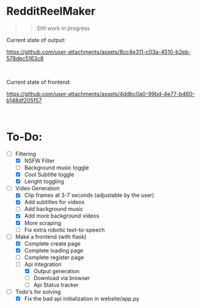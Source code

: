 # RedditReelMaker

>> Still work in progress

Current state of output:

https://github.com/user-attachments/assets/8cc4e311-c03a-4510-b2eb-578dec5163c6

<br>

Current state of frontend:

https://github.com/user-attachments/assets/4ddbc0a0-99bd-4e77-b460-b148df205f57

<br>

# To-Do:

- [ ] Filtering <br>
  - [X] NSFW Filter <br>
  - [ ] Background music toggle <br>
  - [X] *Cool* Subtitle toggle <br>
  - [X] Lenght toggling
- [ ] Video Generation
  - [X] Clip frames at 3-7 seconds (adjustable by the user) 
  - [X] Add subtitles for videos <br>
  - [ ] Add background music  <br>
  - [X] Add more background videos
  - [X] More scraping
  - [ ] Fix extra robotic text-to-speech   
- [ ] Make a frontend (with flask) <br>
  - [X] Complete create page
  - [X] Complete loading page
  - [ ] Complete register page
  - [ ] Api Integration 
    - [X] Output generation
    - [ ] Download via browser
    - [ ] Api Status tracker
       
- [ ] Todo's for solving
  - [X] Fix the bad api initialization in website/app.py  
